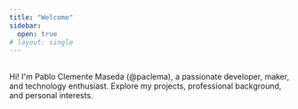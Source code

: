 ```yaml
---
title: "Welcome"
sidebar:
  open: true
# layout: single
---
```


<script>
window.location.href = "/about/";
</script>

<br>
Hi! I'm Pablo Clemente Maseda (@paclema), a passionate developer, maker, and technology enthusiast.  
Explore my projects, professional background, and personal interests.